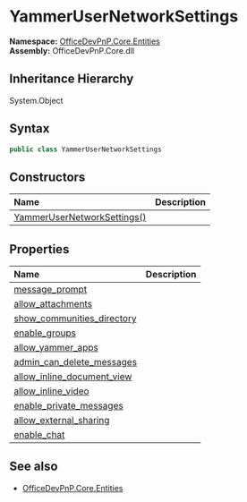 # YammerUserNetworkSettings
**Namespace:** [OfficeDevPnP.Core.Entities](OfficeDevPnP.Core.Entities.md)  
**Assembly:** OfficeDevPnP.Core.dll  
## Inheritance Hierarchy
System.Object  
## Syntax
```C#
public class YammerUserNetworkSettings
```
## Constructors
|**Name**|**Description**|
|:-----|:-----|
| [YammerUserNetworkSettings()](OfficeDevPnP.Core.Entities.YammerUserNetworkSettings.ctor1.md) | 
## Properties
|**Name**|**Description**|
|:-----|:-----|
| [message_prompt](OfficeDevPnP.Core.Entities.YammerUserNetworkSettings.message_prompt.md) | 
| [allow_attachments](OfficeDevPnP.Core.Entities.YammerUserNetworkSettings.allow_attachments.md) | 
| [show_communities_directory](OfficeDevPnP.Core.Entities.YammerUserNetworkSettings.show_communities_directory.md) | 
| [enable_groups](OfficeDevPnP.Core.Entities.YammerUserNetworkSettings.enable_groups.md) | 
| [allow_yammer_apps](OfficeDevPnP.Core.Entities.YammerUserNetworkSettings.allow_yammer_apps.md) | 
| [admin_can_delete_messages](OfficeDevPnP.Core.Entities.YammerUserNetworkSettings.admin_can_delete_messages.md) | 
| [allow_inline_document_view](OfficeDevPnP.Core.Entities.YammerUserNetworkSettings.allow_inline_document_view.md) | 
| [allow_inline_video](OfficeDevPnP.Core.Entities.YammerUserNetworkSettings.allow_inline_video.md) | 
| [enable_private_messages](OfficeDevPnP.Core.Entities.YammerUserNetworkSettings.enable_private_messages.md) | 
| [allow_external_sharing](OfficeDevPnP.Core.Entities.YammerUserNetworkSettings.allow_external_sharing.md) | 
| [enable_chat](OfficeDevPnP.Core.Entities.YammerUserNetworkSettings.enable_chat.md) | 
## See also
- [OfficeDevPnP.Core.Entities](OfficeDevPnP.Core.Entities.md)
